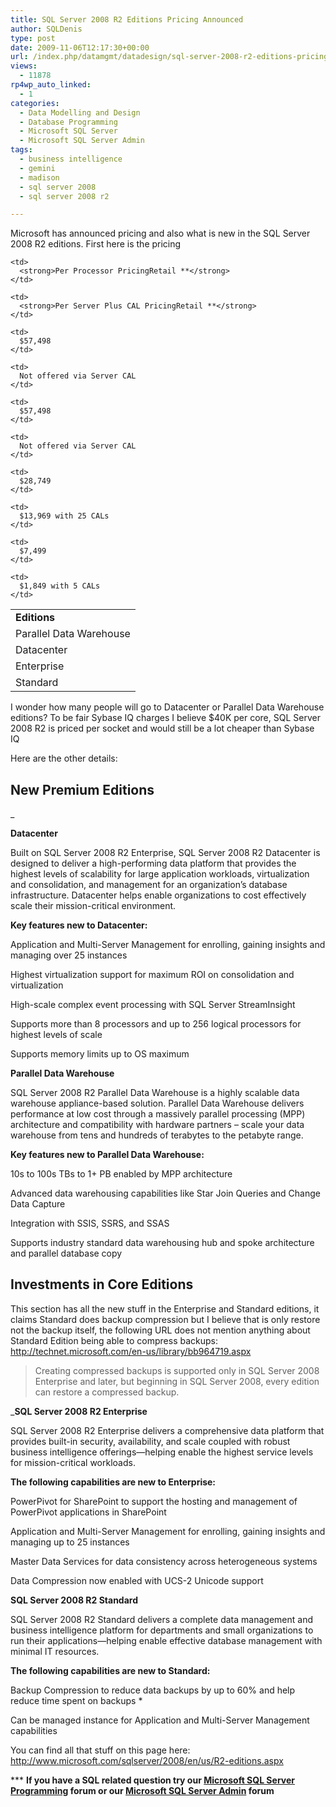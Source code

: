 ```yaml
---
title: SQL Server 2008 R2 Editions Pricing Announced
author: SQLDenis
type: post
date: 2009-11-06T12:17:30+00:00
url: /index.php/datamgmt/datadesign/sql-server-2008-r2-editions-pricing-anno/
views:
  - 11878
rp4wp_auto_linked:
  - 1
categories:
  - Data Modelling and Design
  - Database Programming
  - Microsoft SQL Server
  - Microsoft SQL Server Admin
tags:
  - business intelligence
  - gemini
  - madison
  - sql server 2008
  - sql server 2008 r2

---
```

Microsoft has announced pricing and also what is new in the SQL Server 2008 R2 editions. First here is the pricing

<table cellspacing="10">
  <tr>
    <td>
      <strong>Editions</strong>
    </td>
    
    <td>
      <strong>Per Processor PricingRetail **</strong>
    </td>
    
    <td>
      <strong>Per Server Plus CAL PricingRetail **</strong>
    </td>
  </tr>
  
  <tr>
    <td>
      Parallel Data Warehouse
    </td>
    
    <td>
      $57,498
    </td>
    
    <td>
      Not offered via Server CAL
    </td>
  </tr>
  
  <tr>
    <td>
      Datacenter
    </td>
    
    <td>
      $57,498
    </td>
    
    <td>
      Not offered via Server CAL
    </td>
  </tr>
  
  <tr>
    <td>
      Enterprise
    </td>
    
    <td>
      $28,749
    </td>
    
    <td>
      $13,969 with 25 CALs
    </td>
  </tr>
  
  <tr>
    <td>
      Standard
    </td>
    
    <td>
      $7,499
    </td>
    
    <td>
      $1,849 with 5 CALs
    </td>
  </tr>
</table>

I wonder how many people will go to Datacenter or Parallel Data Warehouse editions? To be fair Sybase IQ charges I believe $40K per core, SQL Server 2008 R2 is priced per socket and would still be a lot cheaper than Sybase IQ

Here are the other details:

## New Premium Editions

_
  
**Datacenter**</p> 

Built on SQL Server 2008 R2 Enterprise, SQL Server 2008 R2 Datacenter is designed to deliver a high-performing data platform that provides the highest levels of scalability for large application workloads, virtualization and consolidation, and management for an organization’s database infrastructure. Datacenter helps enable organizations to cost effectively scale their mission-critical environment.

**Key features new to Datacenter:**

Application and Multi-Server Management for enrolling, gaining insights and managing over 25 instances
  
Highest virtualization support for maximum ROI on consolidation and virtualization
  
High-scale complex event processing with SQL Server StreamInsight
  
Supports more than 8 processors and up to 256 logical processors for highest levels of scale
  
Supports memory limits up to OS maximum

**Parallel Data Warehouse**

SQL Server 2008 R2 Parallel Data Warehouse is a highly scalable data warehouse appliance-based solution. Parallel Data Warehouse delivers performance at low cost through a massively parallel processing (MPP) architecture and compatibility with hardware partners – scale your data warehouse from tens and hundreds of terabytes to the petabyte range.

**Key features new to Parallel Data Warehouse:**

10s to 100s TBs to 1+ PB enabled by MPP architecture
  
Advanced data warehousing capabilities like Star Join Queries and Change Data Capture
  
Integration with SSIS, SSRS, and SSAS
  
Supports industry standard data warehousing hub and spoke architecture and parallel database copy

</em>
  


## Investments in Core Editions

This section has all the new stuff in the Enterprise and Standard editions, it claims Standard does backup compression but I believe that is only restore not the backup itself, the following URL does not mention anything about Standard Edition being able to compress backups: http://technet.microsoft.com/en-us/library/bb964719.aspx

> Creating compressed backups is supported only in SQL Server 2008 Enterprise and later, but beginning in SQL Server 2008, every edition can restore a compressed backup.

_**SQL Server 2008 R2 Enterprise**</p> 

SQL Server 2008 R2 Enterprise delivers a comprehensive data platform that provides built-in security, availability, and scale coupled with robust business intelligence offerings—helping enable the highest service levels for mission-critical workloads.

**The following capabilities are new to Enterprise:**

PowerPivot for SharePoint to support the hosting and management of PowerPivot applications in SharePoint
  
Application and Multi-Server Management for enrolling, gaining insights and managing up to 25 instances
  
Master Data Services for data consistency across heterogeneous systems
  
Data Compression now enabled with UCS-2 Unicode support

**SQL Server 2008 R2 Standard**

SQL Server 2008 R2 Standard delivers a complete data management and business intelligence platform for departments and small organizations to run their applications—helping enable effective database management with minimal IT resources.

**The following capabilities are new to Standard:**

Backup Compression to reduce data backups by up to 60% and help reduce time spent on backups *
  
Can be managed instance for Application and Multi-Server Management capabilities

</em>
  
You can find all that stuff on this page here: http://www.microsoft.com/sqlserver/2008/en/us/R2-editions.aspx



\*** **If you have a SQL related question try our [Microsoft SQL Server Programming][1] forum or our [Microsoft SQL Server Admin][2] forum**<ins></ins>

 [1]: http://forum.ltd.local/viewforum.php?f=17
 [2]: http://forum.ltd.local/viewforum.php?f=22